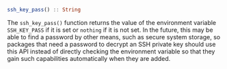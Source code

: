 ```julia
ssh_key_pass() :: String
```

The `ssh_key_pass()` function returns the value of the environment variable `SSH_KEY_PASS` if it is set or `nothing` if it is not set. In the future, this may be able to find a password by other means, such as secure system storage, so packages that need a password to decrypt an SSH private key should use this API instead of directly checking the environment variable so that they gain such capabilities automatically when they are added.
